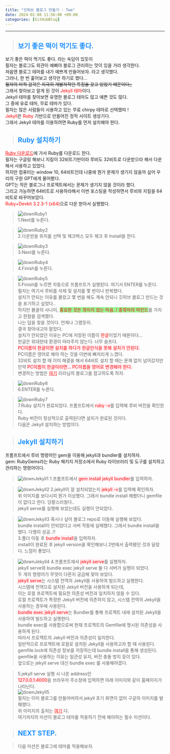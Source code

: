 ```yaml
---
title: "깃허브 블로그 만들기 - Two"
date: 2024-02-08 11:56:00 +09:00
categories: [GitHubBlog]
---
```

***

>## <span style='color:#1E90FF'>보기 좋은 떡이 먹기도 좋다.</span>
보기 좋은 떡이 먹기도 좋다. 라는 속담이 있듯이 <br>
필자는 블로그도 외관이 예뻐야 블로그 관리하는 맛이 있을 거라 생각한다. <br>
처음엔 블로그 테마를 내가 예쁘게 만들어보자. 라고 생각했다. <br>
그러나, 한 번 훑어보고 생각만 하기로 했다... <br>
~~필자의 미적 감각은 지극히 개발자적인 특징을 갖고 있었기 때문이다;;~~ <br>
그래서 찾아보고 알게 된 것이 <span style='color:red'>Jekyll 테마</span>이다. <br>
Jekyll 테마를 찾아보면 유명한 블로그 테마도 많고 예쁜 것도 많다. <br>
그 중에 유료 테마, 무료 테마가 있다. <br>
필자는 많은 사람들이 사용하고 있는 무료 chirpy 테마로 선택했따 ! <br>
<span style='color:red'>Jekyll</span>은 <span style='color:red'>Ruby</span> 기반으로 만들어진 정적 사이트 생성기다. <br>
그래서 Jekyll 테마를 이용하려면 Ruby를 먼저 설치해야 한다. <br>

>## <span style='color:#1E90FF'>Ruby 설치하기</span>
<a href='https://rubyinstaller.org/downloads/' target='_blank' style='color:red'>Ruby 다운로드</a>에 가서 Ruby를 다운로드 한다. <br>
필자는 구글링 해보니 지킬이 32비트기반이라 루비도 32비트로 다운받으라 해서 다운해서 사용하고 있었다. <br>
하지만 컴퓨터는 window 10, 64비트인데 나중에 뭔가 문제가 생기지 않을까 싶어 우리의 구원 GPT에게 물어봤다. <br>
GPT는 작은 블로그나 프로젝트에서는 문제가 생기지 않을 것이라 했다. <br>
그리고 가능하면 64비트로 사용하라해서 이번 포스팅을 작성하면서 루비와 지킬을 64비트로 바꾸어보았다. <br>
<span style='color:red'>Ruby+Devkit 3.2.3-1 (x64)</span>으로 다운 받아서 실행했다. <br>

>![downRuby1](/assets/img/postImg/GitHubBlog/createBlog2/ruby64Download1.JPG) <br>
1.Next를 누른다. <br>

>![downRuby2](/assets/img/postImg/GitHubBlog/createBlog2/ruby64Download2.JPG) <br>
2.다운받을 위치를 선택 및 체크박스 모두 체크 후 Install을 한다.

>![downRuby3](/assets/img/postImg/GitHubBlog/createBlog2/ruby64Download3.JPG) <br>
3.Next를 누른다. <br>

>![downRuby4](/assets/img/postImg/GitHubBlog/createBlog2/ruby64Download4.JPG) <br>
4.Finish를 누른다. <br>

>![downRuby5](/assets/img/postImg/GitHubBlog/createBlog2/ruby64Download5.JPG) <br>
5.Finish를 누르면 자동으로 프롬프트가 실행된다. 여기서 ENTER를 누른다. <br>
필자는 여기서 루비를 삭제 및 설치를 몇 번이나 반복했다. <br>
설치가 안되는 이유를 몰랐고 몇 번을 해도 계속 안되니 깃허브 블로그 만드는 것을 포기하고 싶었다.. <br>
하지만 불굴의 사나이, <span style='background-color:PaleGreen; color:red'>중요한 것은 꺾이지 않는 마음..! 중꺾마의 마인드</span>를 가지고 한참을 검색했다. <br>
나는 답을 찾을 것이다. 언제나 그랬듯이. <br>
결국 찾아내고야 말았다. <br>
설치가 안되었던 이유는 PC에 저장된 이름이 <span style='color:red'>한글</span>이었기 때문이다... <br>
한글은 위대한데 환경이 따라주지 않는다. 너무 슬프다. <br>
<span style='background-color:LavenderBlush; color:red'>PC이름이 한글이면 설치를 하다가 한글인식을 못해 설치가 안된다.</span> <br>
PC이름은 영어로 해야 하는 것을 이번에 뼈저리게 느꼈다. <br>
32비트 설치 할 때 이미 해결을 해서 64비트 설치 할 때는 문제 없이 넘어갔지만 <br>
만약 <span style='background-color:LavenderBlush; color:red'>PC이름이 한글이라면... PC이름을 영어로 변경해야 한다.</span> <br>
변경하는 방법은 <a href='https://blog.naver.com/PostView.naver?blogId=rkdalstj7504&logNo=222173490548' target='_blank' style='color:red'>여기</a> 리라님의 블로그를 참고하도록 하자. <br>

>![downRuby6](/assets/img/postImg/GitHubBlog/createBlog2/ruby64Download6.JPG) <br>
6.ENTER를 누른다. <br>

>![downRuby7](/assets/img/postImg/GitHubBlog/createBlog2/ruby64Download7.JPG) <br>
7.Ruby 설치가 완료되었다. 프롬프트에서 <span style='background-color:LavenderBlush; color:red'>ruby -v</span>를 입력해 루비 버전을 확인한다.<br>
Ruby 버전이 정상적으로 출력된다면 설치가 완료된 것이다. <br>
다음은 Jekyll 설치하는 방법이다. <br>

>## <span style='color:#1E90FF'>Jekyll 설치하기</span>
프롬프트에서 루비 명령어인 gem을 이용해 jekyll과 bundler를 설치하자. <br>
gem: RubyGems라는 Ruby 패키지 저장소에서 Ruby 라이브러리 및 도구를 설치하고 관리하는 명령어이다. <br>

>![downJekyll1](/assets/img/postImg/GitHubBlog/createBlog2/jekyllDownload1.JPG)
1.프롬프트에서 <span style='background-color:LavenderBlush; color:red'>gem install jekyll bundler</span>를 입력하자. <br>

>![downJekyll2](/assets/img/postImg/GitHubBlog/createBlog2/jekyllDownload2.JPG)
2.jekyll이 잘 설치되었는지 <span style='background-color:LavenderBlush; color:red'>jekyll -v</span>를 입력해 확인하자. <br>
위 이미지를 보다시피 뭔가 이상했다. 그래서 bundle install 해봤더니 gemfile이 없다고 한다. 당황스러웠다.. <br>
jekyll serve를 실행해 보았는데도 실행이 안되었다. <br>

>![downJekyll3](/assets/img/postImg/GitHubBlog/createBlog2/jekyllDownload3.JPG)
혹시나 싶어 블로그 repo로 이동해 실행해 보았다. <br>
bundle install이 안되었다고 서버 작동에 실패했다. 그래서 bundle install을 했다. 다행히 성공..!! <br>
3.폴더 이동 후 <span style='background-color:LavenderBlush; color:red'>bundle install</span>을 입력하자. <br>
install이 완료된 후 jekyll version을 확인해보니 2번에서 출력됐던 것과 달랐다. 느낌이 좋았다.

>![downJekyll4](/assets/img/postImg/GitHubBlog/createBlog2/jekyllDownload4.JPG)
4.프롬프트에서 <span style='background-color:LavenderBlush; color:red'>jekyll serve</span>를 실행하자. <br>
jekyll serve와 bundle exec jekyll serve 둘 다 서버가 실행이 되었다. <br>
두 개의 명령어가 무엇이 다른지 궁금해 찾아 보았다. <br>
<span style='background-color:LavenderBlush; color:red'>jekyll serve</span>는 시스템 전역의 Jekyll을 사용하여 빌드하고 실행한다. <br>
시스템에 전역으로 설치된 Jekyll 버전을 사용하게 되는데, <br>
이는 로컬 프로젝트에 필요한 의존성 버전과 일치하지 않을 수 있다. <br>
로컬 프로젝트가 특정한 Jekyll 버전에 의존하지 않고, 시스템 전역의 Jekyll을 사용하는 경우에 사용된다. <br>
<span style='background-color:LavenderBlush; color:red'>bundle exec jekyll serve</span>는 Bundler를 통해 프로젝트 내에 설치된 Jekyll을 사용하여 빌드하고 실행한다. <br>
bundle exec를 사용함으로써 현재 프로젝트의 Gemfile에 명시된 의존성을 사용하게 된다. <br>
따라서 프로젝트의 Jekyll 버전과 의존성이 일치한다. <br>
일반적으로 프로젝트에 로컬로 설치된 Jekyll을 사용하고자 할 때 사용된다. <br>
gemfile.lock에 의존성 정보를 저장하는데 bundle install을 통해 생성된다. <br>
gemfile을 사용하는 이유는 일관성 유지, 버전 충돌 방지 등이 있다. <br>
앞으로는 jekyll serve 대신 bundle exec 를 사용해야겠다. <br>

>5.jekyll serve 실행 시 나온 address인 <br>
<span style='background-color:LavenderBlush; color:red'>127.0.0.1:4000</span>을 브라우저 주소창에 입력하면 아래 이미지와 같이 홈페이지가 나타난다. <br>
![downJekyll5](/assets/img/postImg/GitHubBlog/createBlog2/jekyllDownload5.JPG) <br>
필자는 이미 블로그를 만들어버려서 jekyll 초기 화면이 없어 구글의 이미지를 발췌했다. <br>
위 이미지의 출처는 <a href='https://opensource.com/article/21/9/build-website-jekyll' target='_blank' style='color:red'>여기</a> 다. <br>
여기까지의 미션이 블로그 테마를 적용하기 전에 해야하는 필수 미션이다. <br>

>## <span style='color:#1E90FF'>NEXT STEP.</span>
<blockquote class='prompt-info'>다음 미션은 블로그에 테마를 적용해보자.</blockquote>